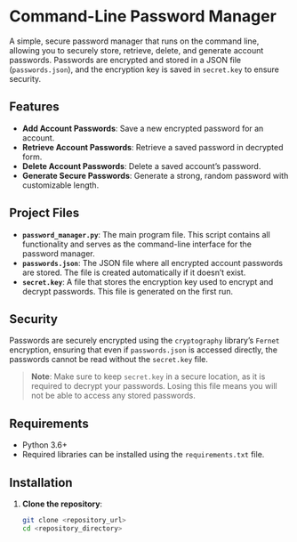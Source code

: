 # Command-Line Password Manager

A simple, secure password manager that runs on the command line, allowing you to securely store, retrieve, delete, and generate account passwords. Passwords are encrypted and stored in a JSON file (`passwords.json`), and the encryption key is saved in `secret.key` to ensure security.

## Features

- **Add Account Passwords**: Save a new encrypted password for an account.
- **Retrieve Account Passwords**: Retrieve a saved password in decrypted form.
- **Delete Account Passwords**: Delete a saved account’s password.
- **Generate Secure Passwords**: Generate a strong, random password with customizable length.

## Project Files

- **`password_manager.py`**: The main program file. This script contains all functionality and serves as the command-line interface for the password manager.
- **`passwords.json`**: The JSON file where all encrypted account passwords are stored. The file is created automatically if it doesn’t exist.
- **`secret.key`**: A file that stores the encryption key used to encrypt and decrypt passwords. This file is generated on the first run.

## Security

Passwords are securely encrypted using the `cryptography` library’s `Fernet` encryption, ensuring that even if `passwords.json` is accessed directly, the passwords cannot be read without the `secret.key` file.

> **Note**: Make sure to keep `secret.key` in a secure location, as it is required to decrypt your passwords. Losing this file means you will not be able to access any stored passwords.

## Requirements

- Python 3.6+
- Required libraries can be installed using the `requirements.txt` file.

## Installation

1. **Clone the repository**:
   ```bash
   git clone <repository_url>
   cd <repository_directory>
